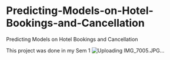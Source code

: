 # Predicting-Models-on-Hotel-Bookings-and-Cancellation
Predicting Models on Hotel Bookings and Cancellation

This project was done in my Sem 1
![Uploading IMG_7005.JPG…]()
